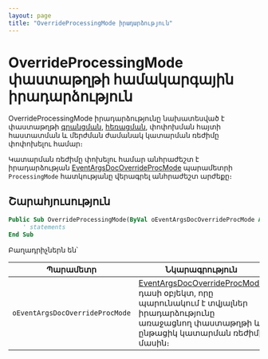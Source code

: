 ```yaml
---
layout: page
title: "OverrideProcessingMode իրադարձություն"
---
```


# OverrideProcessingMode փաստաթղթի համակարգային իրադարձություն

OverrideProcessingMode իրադարձությունը նախատեսված է փաստաթղթի [գրանցման](../Functions/ASDOC/CheckAndStore.md), [հեռացման](../Functions/Functions/DocumentsCirculation/DeleteDoc.md), փոփոխման հայտի հաստատման և մերժման ժամանակ կատարման ռեժիմը փոփոխելու համար։ 

Կատարման ռեժիմը փոխելու համար անհրաժեշտ է իրադարձության [EventArgsDocOverrideProcMode](UserDefinedHandlers.md#eventargsdocoverrideprocmode-class) պարամետրի `ProcessingMode` հատկությանը վերագրել անհրաժեշտ արժեքը։

## Շարահյուսություն

```vb
Public Sub OverrideProcessingMode(ByVal oEventArgsDocOverrideProcMode As EventArgsDocOverrideProcMode)
    ' statements
End Sub
```

Բաղադրիչներն են՝


|Պարամետր|Նկարագրություն|
|--|--|
|`oEventArgsDocOverrideProcMode`| [EventArgsDocOverrideProcMode](UserDefinedHandlers.md#eventargsdocoverrideprocmode-class) դասի օբյեկտ, որը պարունակում է տվյալներ իրադարձությունը առաջացնող փաստաթղթի և ընթացիկ կատարման ռեժիմի մասին։ |